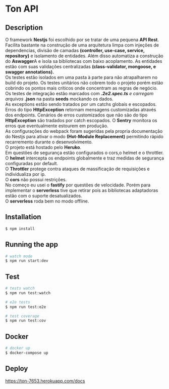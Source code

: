 # Ton API


## Description
O framework <strong>Nestjs</strong> foi escolhido por se tratar de uma pequena <strong>API Rest</strong>. Facilita bastante na construção de uma arquitetura limpa com injeções de dependencias, divisão de camadas <strong>(controller, use-case, service, repository)</strong> e isolamento de entidades. Além disso automatiza a construção do <strong>Aswagger</strong>A e isola sa bibliotecas com baixo acoplamento. As entidades estão com suas validações centralizadas <strong>(class-validator, mongoose, e swagger annotations).</strong> <br>
Os testes estão isolados em uma pasta à parte para não atrapalharem no build do projeto. Os testes unitários não cobrem todo o projeto porém estão cobrindo os pontos mais críticos onde concentram as regras de negócio. Os testes de integração estão marcados com <strong>*.2e2.spec.ts</strong> e carregam arquivos <strong>*.json</strong> na pasta <strong>seeds</strong> mockando os dados.<br>
As exceptions estão sendo tratados por um catchs globais e escopados. Erros do tipo <strong>HttpException</strong> retornam mensagens customizadas através dos endpoints.
Cenários de erros customizados que não são do tipo <strong>HttpException</strong> são tradados por catch escopados.
O <strong>Sentry</strong> monitora os erros que eventualmente estourem em produção.<br>
As configurações do webpack foram sugeridas pela propria documentação do Nestjs para ativar o modo <strong>(Hot-Module Replacement)</strong> permitindo rápido recarremento durante o desenvolvimento.<br>
O projeto está hostado pelo <strong>Heruko</strong>.<br>
Em questões de segurança estão configurados o cors,o helmet e o throttler. <br>
O <strong>helmet</strong> intercepta os endpoints globalmente e traz medidas de segurança configuradas por default. <br>
O <strong>Throttler</strong> protege contra ataques de massificação de requisições e individualiza por ip. <br>
O <strong>cors</strong> não possui restrições. <br>
No começo eu usei o <strong>fastify</strong> por questões de velocidade. Porém para implementar o <strong>serverless</strong> tive que retirar pois as bibliotecas adaptadoras estão com o suporte desatualizados. <br>
O <strong>serverless</strong> roda bem no modo offline.

## Installation

```bash
$ npm install
```

## Running the app

```bash
# watch mode
$ npm run start:dev
```

## Test

```bash
# tests watch
$ npm run test:watch

# e2e tests
$ npm run test:e2e

# test coverage
$ npm run test:cov
```

## Docker

```bash
# docker up
$ docker-compose up
```

## Deploy
https://ton-7653.herokuapp.com/docs
